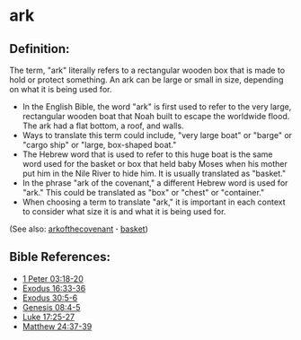 # ark #

## Definition: ##

The term, "ark" literally refers to a rectangular wooden box that is made to hold or protect something. An ark can be large or small in size, depending on what it is being used for.

* In the English Bible, the word "ark" is first used to refer to the very large, rectangular wooden boat that Noah built to escape the worldwide flood. The ark had a flat bottom, a roof, and walls.
* Ways to translate this term could include, "very large boat" or "barge" or "cargo ship" or "large, box-shaped boat."
* The Hebrew word that is used to refer to this huge boat is the same word used for the basket or box that held baby Moses when his mother put him in the Nile River to hide him. It is usually translated as "basket."
* In the phrase "ark of the covenant," a different Hebrew word is used for "ark." This could be translated as "box" or "chest" or "container."
* When choosing a term to translate "ark," it is important in each context to consider what size it is and what it is being used for.

(See also: [arkofthecovenant](../other/arkofthecovenant.md) **·** [basket](../other/basket.md))

## Bible References: ##

* [1 Peter 03:18-20](https://door43.org/en/bible/notes/1pe/03/18)
* [Exodus 16:33-36](https://door43.org/en/bible/notes/exo/16/33)
* [Exodus 30:5-6](https://door43.org/en/bible/notes/exo/30/05)
* [Genesis 08:4-5](https://door43.org/en/bible/notes/gen/08/04)
* [Luke 17:25-27](https://door43.org/en/bible/notes/luk/17/25)
* [Matthew 24:37-39](https://door43.org/en/bible/notes/mat/24/37)
